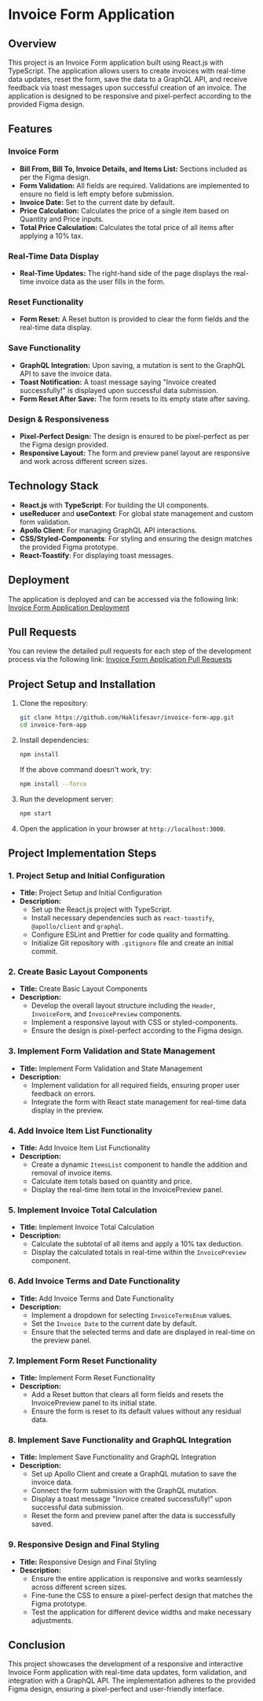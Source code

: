 # Invoice Form Application

## Overview

This project is an Invoice Form application built using React.js with TypeScript. The application allows users to create invoices with real-time data updates, reset the form, save the data to a GraphQL API, and receive feedback via toast messages upon successful creation of an invoice. The application is designed to be responsive and pixel-perfect according to the provided Figma design.

## Features

### Invoice Form
- **Bill From, Bill To, Invoice Details, and Items List:** Sections included as per the Figma design.
- **Form Validation:** All fields are required. Validations are implemented to ensure no field is left empty before submission.
- **Invoice Date:** Set to the current date by default.
- **Price Calculation:** Calculates the price of a single item based on Quantity and Price inputs.
- **Total Price Calculation:** Calculates the total price of all items after applying a 10% tax.

### Real-Time Data Display
- **Real-Time Updates:** The right-hand side of the page displays the real-time invoice data as the user fills in the form.

### Reset Functionality
- **Form Reset:** A Reset button is provided to clear the form fields and the real-time data display.

### Save Functionality
- **GraphQL Integration:** Upon saving, a mutation is sent to the GraphQL API to save the invoice data.
- **Toast Notification:** A toast message saying "Invoice created successfully!" is displayed upon successful data submission.
- **Form Reset After Save:** The form resets to its empty state after saving.

### Design & Responsiveness
- **Pixel-Perfect Design:** The design is ensured to be pixel-perfect as per the Figma design provided.
- **Responsive Layout:** The form and preview panel layout are responsive and work across different screen sizes.

## Technology Stack
- **React.js** with **TypeScript**: For building the UI components.
- **useReducer** and **useContext**: For global state management and custom form validation.
- **Apollo Client**: For managing GraphQL API interactions.
- **CSS/Styled-Components**: For styling and ensuring the design matches the provided Figma prototype.
- **React-Toastify**: For displaying toast messages.

## Deployment

The application is deployed and can be accessed via the following link:
[Invoice Form Application Deployment](https://invoice-form-app.vercel.app/)

## Pull Requests

You can review the detailed pull requests for each step of the development process via the following link:
[Invoice Form Application Pull Requests](https://github.com/Haklifesavr/invoice-form-app/pulls?q=is%3Apr+is%3Aclosed)

## Project Setup and Installation

1. Clone the repository:

    ```bash
    git clone https://github.com/Haklifesavr/invoice-form-app.git
    cd invoice-form-app
    ```

2. Install dependencies:

    ```bash
    npm install
    ```

    If the above command doesn't work, try:

    ```bash
    npm install --force
    ```

3. Run the development server:

    ```bash
    npm start
    ```

4. Open the application in your browser at `http://localhost:3000`.

## Project Implementation Steps

### 1. **Project Setup and Initial Configuration**
   - **Title:** Project Setup and Initial Configuration
   - **Description:** 
     - Set up the React.js project with TypeScript.
     - Install necessary dependencies such as `react-toastify`, `@apollo/client` and `graphql`.
     - Configure ESLint and Prettier for code quality and formatting.
     - Initialize Git repository with `.gitignore` file and create an initial commit.

### 2. **Create Basic Layout Components**
   - **Title:** Create Basic Layout Components
   - **Description:** 
     - Develop the overall layout structure including the `Header`, `InvoiceForm`, and `InvoicePreview` components.
     - Implement a responsive layout with CSS or styled-components.
     - Ensure the design is pixel-perfect according to the Figma design.

### 3. **Implement Form Validation and State Management**
   - **Title:** Implement Form Validation and State Management
   - **Description:** 
     - Implement validation for all required fields, ensuring proper user feedback on errors.
     - Integrate the form with React state management for real-time data display in the preview.

### 4. **Add Invoice Item List Functionality**
   - **Title:** Add Invoice Item List Functionality
   - **Description:** 
     - Create a dynamic `ItemsList` component to handle the addition and removal of invoice items.
     - Calculate item totals based on quantity and price.
     - Display the real-time item total in the InvoicePreview panel.

### 5. **Implement Invoice Total Calculation**
   - **Title:** Implement Invoice Total Calculation
   - **Description:** 
     - Calculate the subtotal of all items and apply a 10% tax deduction.
     - Display the calculated totals in real-time within the `InvoicePreview` component.

### 6. **Add Invoice Terms and Date Functionality**
   - **Title:** Add Invoice Terms and Date Functionality
   - **Description:** 
     - Implement a dropdown for selecting `InvoiceTermsEnum` values.
     - Set the `Invoice Date` to the current date by default.
     - Ensure that the selected terms and date are displayed in real-time on the preview panel.

### 7. **Implement Form Reset Functionality**
   - **Title:** Implement Form Reset Functionality
   - **Description:** 
     - Add a Reset button that clears all form fields and resets the InvoicePreview panel to its initial state.
     - Ensure the form is reset to its default values without any residual data.

### 8. **Implement Save Functionality and GraphQL Integration**
   - **Title:** Implement Save Functionality and GraphQL Integration
   - **Description:** 
     - Set up Apollo Client and create a GraphQL mutation to save the invoice data.
     - Connect the form submission with the GraphQL mutation.
     - Display a toast message "Invoice created successfully!" upon successful data submission.
     - Reset the form and preview panel after the data is successfully saved.

### 9. **Responsive Design and Final Styling**
   - **Title:** Responsive Design and Final Styling
   - **Description:** 
     - Ensure the entire application is responsive and works seamlessly across different screen sizes.
     - Fine-tune the CSS to ensure a pixel-perfect design that matches the Figma prototype.
     - Test the application for different device widths and make necessary adjustments.

## Conclusion

This project showcases the development of a responsive and interactive Invoice Form application with real-time data updates, form validation, and integration with a GraphQL API. The implementation adheres to the provided Figma design, ensuring a pixel-perfect and user-friendly interface.
